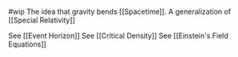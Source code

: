 #wip
The idea that gravity bends [[Spacetime]]. A generalization of [[Special Relativity]]

See [[Event Horizon]]
See [[Critical Density]]
See [[Einstein's Field Equations]]
